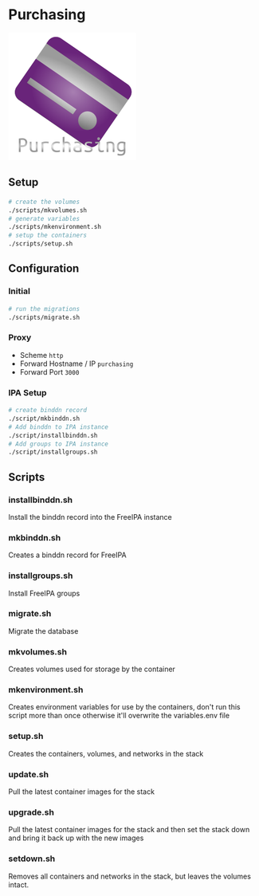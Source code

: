 



# Purchasing

<img src="./purchasing.png" style="zoom: 100%;" />

## Setup

```bash
# create the volumes
./scripts/mkvolumes.sh
# generate variables
./scripts/mkenvironment.sh
# setup the containers
./scripts/setup.sh
```



## Configuration

### Initial

```bash
# run the migrations
./scripts/migrate.sh
```

### Proxy

* Scheme `http`
* Forward Hostname / IP `purchasing`
* Forward Port `3000`

### IPA Setup

```bash
# create binddn record
./script/mkbinddn.sh
# Add binddn to IPA instance
./script/installbinddn.sh
# Add groups to IPA instance
./script/installgroups.sh

```



## Scripts

### installbinddn.sh

Install the binddn record into the FreeIPA instance

### mkbinddn.sh

Creates a binddn record for FreeIPA

### installgroups.sh

Install FreeIPA groups

### migrate.sh

Migrate the database

### mkvolumes.sh

Creates volumes used for storage by the container

### mkenvironment.sh

Creates environment variables for use by the containers, don't run this script more than once otherwise it'll overwrite the variables.env file

### setup.sh

Creates the containers, volumes, and networks in the stack

### update.sh

Pull the latest container images for the stack

### upgrade.sh

Pull the latest container images for the stack and then set the stack down and bring it back up with the new images

### setdown.sh

Removes all containers and networks in the stack, but leaves the volumes intact.


